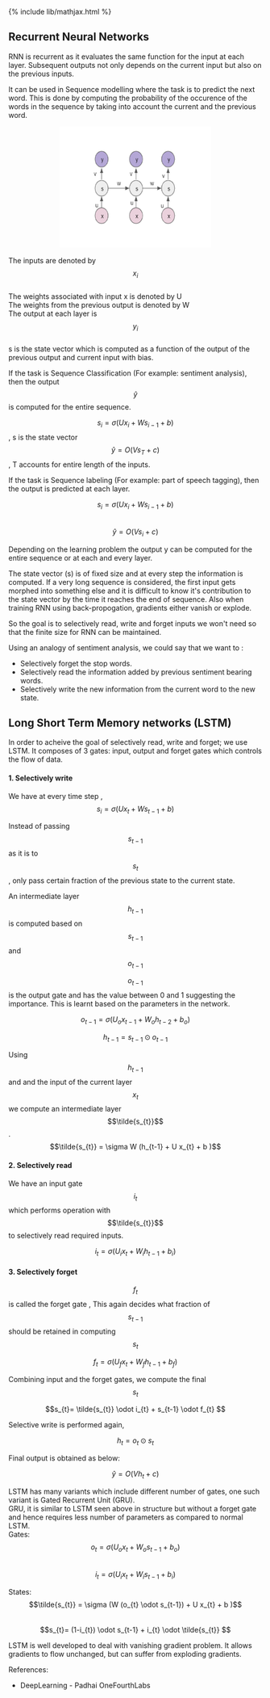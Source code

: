 {% include lib/mathjax.html %}

## Recurrent Neural Networks

RNN is recurrent as it evaluates the same function for the input at each layer. Subsequent outputs not only depends on the current input but also on the previous inputs.

It can be used in Sequence modelling where the task is to predict the next word. This is done by computing the probability of the occurence of the words in the sequence by taking into account the current and the previous word.

<p align="center"><img src="../img/RNN.png" width="300px" height="240px"></p>

The inputs are denoted by $$x_{i}$$\
The weights associated with input x is denoted by U\
The weights from the previous output is denoted by W\
The output at each layer is $$y_{i}$$\
s is the state vector which is computed as a function of the output of the previous output and current input with bias.

If the task is Sequence Classification (For example: sentiment analysis), then the output $$\hat{y}$$  is computed for the entire sequence.

$$s_{i} = \sigma(Ux_{i} + Ws_{i-1}+b)$$, s is the state vector\
$$\hat{y} = O(Vs_{T} +c)$$ , T accounts for entire length of the inputs.

If the task is Sequence labeling (For example: part of speech tagging), then the output is predicted at each layer.

$$s_{i} = \sigma(Ux_{i} + Ws_{i-1}+b)$$\
$$\hat{y} = O(Vs_{i} +c)$$

Depending on the learning problem the output y can be computed for the entire sequence or at each and every layer.

The state vector (s) is of fixed size and at every step the information is computed. If a very long sequence is considered, the first input gets morphed into something else and it is difficult to know it's contribution to the state vector by the time it reaches the end of sequence. Also when training RNN using back-propogation, gradients either vanish or explode.

So the goal is to selectively read, write and forget inputs we won't need so that the finite size for RNN can be maintained.

Using an analogy of sentiment analysis, we could say that we want to :
* Selectively forget the stop words.
* Selectively read the information added by previous sentiment bearing words.
* Selectively write the new information from the current word to the new state.


## Long Short Term Memory networks (LSTM) 
In order to acheive the goal of selectively read, write and forget; we use LSTM. It composes of 3 gates: input, output and forget gates which controls the flow of data.

#### 1. Selectively write 
We have at every time step ,\
$$s_{i} = \sigma(Ux_{t} + Ws_{t-1}+b)$$

Instead of passing $$s_{t-1}$$ as it is to $$s_{t}$$ , only pass certain fraction of the previous state to the current state.

An intermediate layer $$h_{t-1}$$ is computed based on $$s_{t-1}$$ and $$o_{t-1}$$ 

$$o_{t-1}$$ is the output gate and has the value between 0 and 1 suggesting the importance. This is learnt based on the parameters in the network.

$$o_{t-1} = \sigma(U_{o}x_{t-1} + W_{o}h_{t-2}+b_{o})$$

$$ h_{t-1} = s_{t-1} \odot o_{t-1}$$

Using $$h_{t-1}$$ and and the input of the current layer $$x_{t}$$ we compute an intermediate layer $$\tilde{s_{t}}$$ .\
$$\tilde{s_{t}} = \sigma W (h_{t-1} + U x_{t} + b )$$

#### 2. Selectively read
We have an input gate $$i_{t}$$ which performs operation with $$\tilde{s_{t}}$$ to selectively read required inputs.
 
$$i_{t} = \sigma(U_{i}x_{t} + W_{i}h_{t-1}+b_{i})$$

#### 3. Selectively forget
$$f_{t}$$ is called the forget gate , This again decides what fraction of $$s_{t-1}$$ should be retained in computing $$s_{t}$$

$$f_{t} = \sigma(U_{f}x_{t} + W_{f}h_{t-1}+b_{f})$$

Combining input and the forget gates, we compute the final $$s_{t}$$

$$s_{t}= \tilde{s_{t}} \odot i_{t} + s_{t-1} \odot f_{t}  $$

Selective write is performed again,

$$ h_{t} = o_{t} \odot s_{t}$$

Final output is obtained as below:

$$ \hat{y} = O(Vh_{t}+c) $$

LSTM has many variants which include different number of gates, one such variant is Gated Recurrent Unit (GRU).\
GRU, it is similar to LSTM seen above in structure but without a forget gate and hence requires less number of parameters as compared to normal LSTM.\
Gates:\
$$o_{t} = \sigma(U_{o}x_{t} + W_{o}s_{t-1} + b_{o})$$\
$$i_{t} = \sigma(U_{i}x_{t} + W_{i}s_{t-1} + b_{i})$$

States:\
$$\tilde{s_{t}} = \sigma (W (o_{t} \odot s_{t-1}) + U x_{t} + b )$$\
$$s_{t}= (1-i_{t}) \odot s_{t-1} + i_{t} \odot \tilde{s_{t}} $$ 

LSTM is well developed to deal with vanishing gradient problem. It allows gradients to flow unchanged, but can suffer from exploding gradients.

References:
* DeepLearning - Padhai OneFourthLabs
